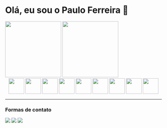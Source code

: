 # Olá, eu sou o Paulo Ferreira 🙂

<div>
    <img height="180em" src="https://github-readme-stats.vercel.app/api?username=phgferreira&show_icons=true&include_all_commits=true&theme=merko" />
    <img height="180em" src="https://github-readme-stats.vercel.app/api/top-langs/?username=phgferreira&include_all_commits=true&theme=merko" />
</div>

<div style="text-align: center">
    <img height="50em" src="https://cdn.jsdelivr.net/gh/devicons/devicon/icons/java/java-original-wordmark.svg" />
    <img height="50em" src="https://cdn.jsdelivr.net/gh/devicons/devicon/icons/javascript/javascript-plain.svg" />
    <img height="50em" src="https://cdn.jsdelivr.net/gh/devicons/devicon/icons/html5/html5-original-wordmark.svg" />
    <img height="50em" src="https://cdn.jsdelivr.net/gh/devicons/devicon/icons/css3/css3-original-wordmark.svg" />
    <img height="50em" src="https://cdn.jsdelivr.net/gh/devicons/devicon/icons/android/android-original-wordmark.svg" />
    <img height="50em" src="https://cdn.jsdelivr.net/gh/devicons/devicon/icons/python/python-original-wordmark.svg" />
    <img height="50em" src="https://cdn.jsdelivr.net/gh/devicons/devicon/icons/react/react-original-wordmark.svg" />
    <img height="50em" src="https://cdn.jsdelivr.net/gh/devicons/devicon/icons/oracle/oracle-original.svg" />
    <img height="50em" src="https://cdn.jsdelivr.net/gh/devicons/devicon/icons/mysql/mysql-original-wordmark.svg" />
</div>

---
### Formas de contato
<div>
    <a href="https://www.linkedin.com/in/paulo-ferreira-922137125/"><img src="https://img.shields.io/badge/LinkedIn-0077B5?style=for-the-badge&logo=linkedin&logoColor=white"></a>
    <a href="mailto:phgferreira@outlook.com"><img src="https://img.shields.io/badge/Microsoft_Outlook-0078D4?style=for-the-badge&logo=microsoft-outlook&logoColor=white"></a>
    <a href="https://wa.me/5524999686938" ><img src="https://img.shields.io/badge/WhatsApp-25D366?style=for-the-badge&logo=whatsapp&logoColor=white"></a>
</div>
